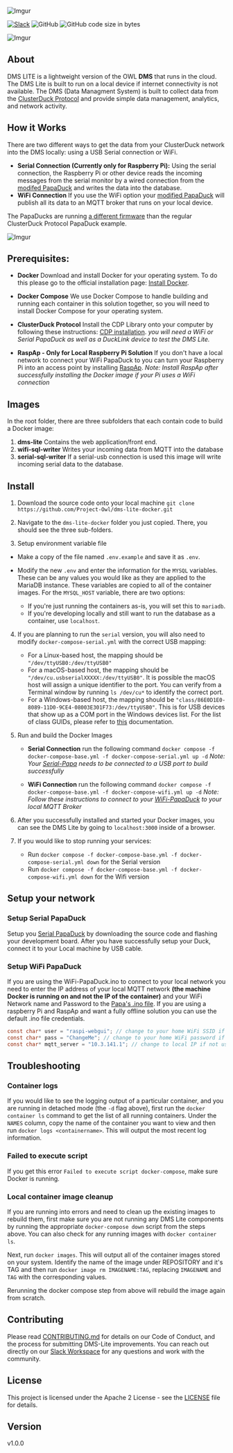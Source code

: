 ![Imgur](https://i.imgur.com/XLb61lc.png)

[![Slack](https://img.shields.io/badge/Join-Slack-blue?logo=slack&style=flat-square)](https://www.project-owl.com/slack)  ![GitHub](https://img.shields.io/github/license/project-owl/dms-lite-docker?style=flat-square) ![GitHub code size in bytes](https://img.shields.io/github/languages/code-size/project-owl/dms-lite-docker?logo=github&style=flat-square)


![Imgur](https://i.imgur.com/3zInWHg.jpg)


## About
DMS LITE is a lightweight version of the OWL **DMS** that runs in the cloud. The DMS Lite is built to run on a local device if internet connectivity is not available. The DMS (Data Managment System) is built to collect data from the [ClusterDuck Protocol](https://github.com/Call-for-Code/ClusterDuck-Protocol) and provide simple data management, analytics, and network activity.

## How it Works
There are two different ways to get the data from your ClusterDuck network into the DMS locally: using a USB Serial connection or WiFi.

- **Serial Connection (Currently only for Raspberry Pi):** Using the serial connection, the Raspberry Pi or other device reads the incoming messages from the serial monitor by a wired connection from the [modifed PapaDuck](https://github.com/Call-for-Code/ClusterDuck-Protocol/tree/master/examples/6.PaPi-DMS-Lite-Examples/Serial-PaPiDuckExample) and writes the data into the database.
- **WiFi Connection** If you use the WiFi option your [modified PapaDuck](https://github.com/Call-for-Code/ClusterDuck-Protocol/tree/master/examples/6.PaPi-DMS-Lite-Examples/PapiDuckExample-wifi) will publish all its data to an MQTT broker that runs on your local device.

The PapaDucks are running [a different firmware](https://github.com/Call-for-Code/ClusterDuck-Protocol/tree/master/examples/6.PaPi-DMS-Lite-Examples) than the regular ClusterDuck Protocol PapaDuck example.


![Imgur](https://i.imgur.com/B5NbR0k.jpg)

## Prerequisites:

-  **Docker** Download and install Docker for your operating system. To do this please go to the official installation page: [Install Docker](https://docs.docker.com/get-docker/).

- **Docker Compose** We use Docker Compose to handle building and running each container in this solution together, so you
will need to install Docker Compose for your operating system.

-  **ClusterDuck Protocol** Install the CDP Library onto your computer by following these instructions:  [CDP installation](https://github.com/Call-for-Code/ClusterDuck-Protocol/wiki/getting-started). _you will need a WiFi or Serial PapaDuck as well as a DuckLink device to test the DMS Lite._

- **RaspAp - Only for Local Raspberry Pi Solution** If you don't have a local network to connect your WiFi PapaDuck to you can turn your Raspberry Pi into an access point by installing [RaspAp](https://raspap.com/#quick). *Note: Install RaspAp after successfully installing the Docker image if your Pi uses a WiFi connection*

## Images
In the root folder, there are three subfolders that each contain code to build a Docker image:

 1. **dms-lite** Contains the web application/front end.
 2. **wifi-sql-writer** Writes your incoming data from MQTT into the database
 3. **serial-sql-writer** If a serial-usb connection is used this image will write incoming serial data to the database.

## Install

1. Download the source code onto your local machine
 `git clone https://github.com/Project-Owl/dms-lite-docker.git`

2. Navigate to the `dms-lite-docker` folder you just copied. There, you should see the three sub-folders.

3. Setup environment variable file
- Make a copy of the file named `.env.example` and save it as `.env`.
- Modify the new `.env` and enter the information for the `MYSQL` variables. These can be any values you would like as they are applied to the MariaDB instance. These variables are copied to all of the container images. For the `MYSQL_HOST` variable, there are two options:

   * If you're just running the containers as-is, you will set this to `mariadb`.
   * If you're developing locally and still want to run the database as a container, use `localhost`.

4. If you are planning to run the `serial` version, you will also need to modify `docker-compose-serial.yml` with the correct USB mapping:

   * For a Linux-based host, the mapping should be `"/dev/ttyUSB0:/dev/ttyUSB0"`
   * For a macOS-based host, the mapping should be `"/dev/cu.usbserialXXXXX:/dev/ttyUSB0"`. It is possible the macOS host will assign a unique identifier to the port. You can verify from a Terminal window by running `ls /dev/cu*` to identify the correct port.
   * For a Windows-based host, the mapping should be `"class/86E0D1E0-8089-11D0-9CE4-08003E301F73:/dev/ttyUSB0"`. This is for USB devices that show up as a COM port in the Windows devices list. For the list of class GUIDs, please refer to [this](https://docs.microsoft.com/en-us/virtualization/windowscontainers/deploy-containers/hardware-devices-in-containers?WT.mc_id=IoT-MVP-5002324) documentation.


5. Run and build the Docker Images
   - **Serial Connection** run the following command
 `docker compose -f docker-compose-base.yml -f docker-compose-serial.yml up -d`
 *Note: Your [Serial-Papa](https://github.com/Call-for-Code/ClusterDuck-Protocol/tree/master/examples/6.PaPi-DMS-Lite-Examples/Serial-PaPiDuckExample) needs to be connected to a USB port to build successfully*

    - **WiFi Connection** run the following command
 `docker compose -f docker-compose-base.yml -f docker-compose-wifi.yml up -d`
 *Note: Follow these instructions to connect to your [WiFi-PapaDuck](https://github.com/Call-for-Code/ClusterDuck-Protocol/tree/master/examples/6.PaPi-DMS-Lite-Examples/PapiDuckExample-wifi) to your local MQTT Broker*

6. After you successfully installed and started your Docker images, you can see the DMS Lite by going to `localhost:3000` inside of a browser.

7. If you would like to stop running your services:
   - Run `docker compose -f docker-compose-base.yml -f docker-compose-serial.yml down` for the Serial version
   - Run `docker compose -f docker-compose-base.yml -f docker-compose-wifi.yml down` for the Wifi version


## Setup your network

### Setup Serial PapaDuck
Setup you [Serial PapaDuck](https://github.com/Call-for-Code/ClusterDuck-Protocol/blob/master/examples/6.PaPi-DMS-Lite-Examples/Serial-PaPiDuckExample/Serial-PaPiDuckExample.ino) by downloading the source code and flashing your development board. After you have successfully setup your Duck, connect it to your Local machine by USB cable.

### Setup WiFi PapaDuck
If you are using the WiFi-PapaDuck.ino to connect to your local network you need to enter the IP address of your local MQTT network **(the machine Docker is running on and not the IP of the container)** and your WiFi Network name and Password to the [Papa's .ino file](https://github.com/Call-for-Code/ClusterDuck-Protocol/blob/master/examples/6.PaPi-DMS-Lite-Examples/PapiDuckExample-wifi/PapiDuckExample-wifi.ino). If you are using a raspberry Pi and RaspAp and want a fully offline solution you can use the default .ino file credentials.

```c
const char* user = "raspi-webgui"; // change to your home WiFi SSID if not using RaspAp
const char* pass = "ChangeMe"; // change to your home WiFi password if not using RaspAp
const char* mqtt_server = "10.3.141.1"; // change to local IP if not using RaspAp
```

## Troubleshooting

### Container logs
If you would like to see the logging output of a particular container, and you are running in detached mode (the `-d` flag above),
first run the `docker container ls` command to get the list of all running containers. Under the `NAMES` column, copy the name of the container
you want to view and then run `docker logs <containername>`. This will output the most recent log information.

### Failed to execute script
If you get this error `Failed to execute script docker-compose`, make sure Docker is running.

### Local container image cleanup
If you are running into errors and need to clean up the existing images to rebuild them, first make sure you are not running any
DMS Lite components by running the appropriate `docker-compose down` script from the steps above. You can also check for any running
images with `docker container ls`.

Next, run `docker images`. This will output all of the container images stored on your system. Identify the name of the image under
REPOSITORY and it's TAG and then run `docker image rm IMAGENAME:TAG`, replacing `IMAGENAME` and `TAG` with the corresponding values.

Rerunning the docker compose step from above will rebuild the image again from scratch.


## Contributing

Please read [CONTRIBUTING.md](CONTRIBUTING.md) for details on our Code of Conduct, and the process for submitting DMS-Lite improvements. You can reach out directly on our [Slack Workspace](https://www.project-owl.com/slack) for any questions and work with the community.


## License

This project is licensed under the Apache 2 License - see the [LICENSE](LICENSE) file for details.

## Version
v1.0.0


